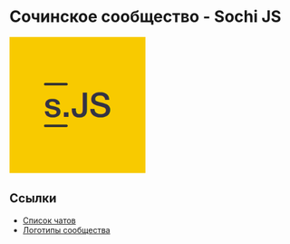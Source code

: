 # Сочинское сообщество - Sochi JS

<img src="https://github.com/sochijs/docs/blob/master/media/logo/sochijs.png?raw=true" alt="Sochi JS logo" width="240" height="240" />

## Ссылки

- [Список чатов](./chats)
- [Логотипы сообщества](./media/logo)
